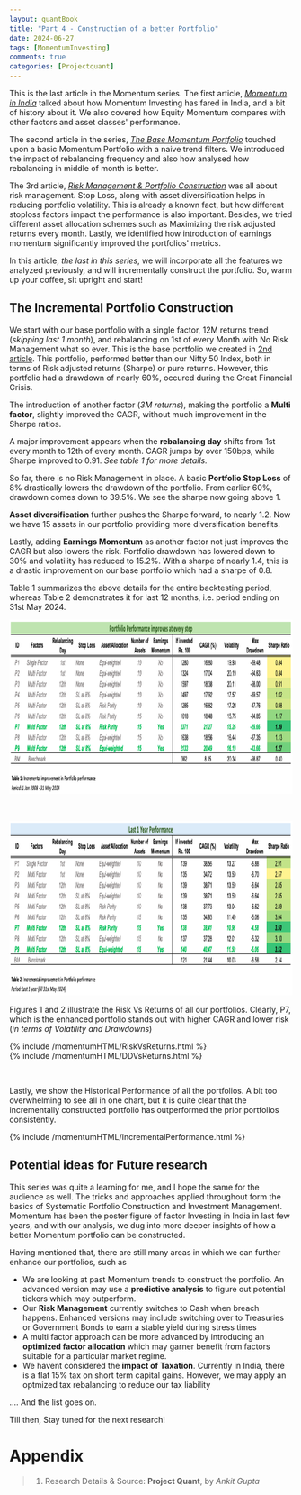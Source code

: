 ```yaml
---
layout: quantBook
title: "Part 4 - Construction of a better Portfolio"
date: 2024-06-27
tags: [MomentumInvesting]
comments: true
categories: [Projectquant]
---
```



This is the last article in the Momentum series. The first article, _[Momentum in India](/projectquant/momentuminvesting/2024-06-21-Momentum-in-India/)_ talked about how Momentum Investing has fared in India, and a bit of history about it. We also covered how Equity Momentum compares with other factors and asset classes' performance. 

The second article in the series, _[The Base Momentum Portfolio](/projectquant/momentuminvesting/2024-06-25-The-Base-Momentum-Portfolio/)_ touched upon a basic Momentum Portfolio with a naive trend filters. We introduced the impact of rebalancing frequency and also how analysed how rebalancing in middle of month is better. 

The 3rd article, _[Risk Management & Portfolio Construction](/projectquant/momentuminvesting/2024-06-27-Momentum---RiskManagement-&-PortfolioConstruction/)_ was all about risk management. Stop Loss, along with asset diversification helps in reducing portfolio volatility. This is already a known fact, but how different stoploss factors impact the performance is also important. Besides, we tried different asset allocation schemes such as Maximizing the risk adjusted returns every month. Lastly, we identified how introduction of earnings momentum significantly improved the portfolios' metrics.

In this article, _the last in this series_, we will incorporate all the features we analyzed previously, and will incrementally construct the portfolio. So, warm up your coffee, sit upright and start!


## The Incremental Portfolio Construction 

We start with our base portfolio with a single factor, 12M returns trend (_skipping last 1 month_), and rebalancing on 1st of every Month with No Risk Management what so ever. This is the base portfolio we created in [2nd article](/projectquant/momentuminvesting/2024-06-25-The-Base-Momentum-Portfolio/). This portfolio, performed better than our Nifty 50 Index, both in terms of Risk adjusted returns (Sharpe) or pure returns. However, this portfolio had a drawdown of nearly 60%, occured during the Great Financial Crisis.

The introduction of another factor (_3M returns_), making the portfolio a **Multi factor**, slightly improved the CAGR, without much improvement in the Sharpe ratios. 

A major improvement appears when the **rebalancing day** shifts from 1st every month to 12th of every month. CAGR jumps by over 150bps, while Sharpe improved to 0.91. _See table 1 for more details._ 

So far, there is no Risk Management in place. A basic **Portfolio Stop Loss** of 8% drastically lowers the drawdown of the portfolio. From earlier 60%, drawdown comes down to 39.5%. We see the sharpe now going above 1.

**Asset diversification** further pushes the Sharpe forward, to nearly 1.2. Now we have 15 assets in our portfolio providing more diversification benefits. 

Lastly, adding **Earnings Momentum** as another factor not just improves the CAGR but also lowers the risk. Portfolio drawdown has lowered down to 30% and volatility has reduced to 15.2%. With a sharpe of nearly 1.4, this is a drastic improvement on our base portfolio which had a sharpe of 0.8.

Table 1 summarizes the above details for the entire backtesting period, whereas Table 2 demonstrates it for last 12 months, i.e. period ending on 31st May 2024. 


<p align="center"> 
<img src="/data/pics/momentum/article 4/incremental.png" alt="Incremental Portfolios"  width="1065" height="310" text-align="center"/>
</p>
<br>

<p align="center"> 
<img src="/data/pics/momentum/article 4/incremental2.png" alt="Incremental Portfolios 2"  width="1065" height="309" text-align="center"/>
</p>

Figures 1 and 2 illustrate the Risk Vs Returns of all our portfolios. Clearly, P7, which is the enhanced portfolio stands out with higher CAGR and lower risk (_in terms of Volatility and Drawdowns_)

{% include /momentumHTML/RiskVsReturns.html %}
<br>
{% include /momentumHTML/DDVsReturns.html %}

<br>

Lastly, we show the Historical Performance of all the portfolios. A bit too overwhelming to see all in one chart, but it is quite clear that the incrementally constructed portfolio has outperformed the prior portfolios consistently. 

{% include /momentumHTML/IncrementalPerformance.html %}





## Potential ideas for Future research

This series was quite a learning for me, and I hope the same for the audience as well. The tricks and approaches applied throughout form the basics of Systematic Portfolio Construction and Investment Management. Momentum has been the poster figure of factor Investing in India in last few years, and with our analysis, we dug into more deeper insights of how a better Momentum portfolio can be constructed. 

Having mentioned that, there are still many areas in which we can further enhance our portfolios, such as 

- We are looking at past Momentum trends to construct the portfolio. An advanced version may use a **predictive analysis** to figure out potential tickers which may outperform. 
- Our **Risk Management** currently switches to Cash when breach happens. Enhanced versions may include switching over to Treasuries or Government Bonds to earn a stable yield during stress times
- A multi factor approach can be more advanced by introducing an **optimized factor allocation** which may garner benefit from factors suitable for a particular market regime. 
- We havent considered the **impact of Taxation**. Currently in India, there is a flat 15% tax on short term capital gains. However, we may apply an optmized tax rebalancing to reduce our tax liability

.... And the list goes on. 

Till then, Stay tuned for the next research!



# Appendix

> 1. Research Details & Source: **Project Quant**, by _Ankit Gupta_
